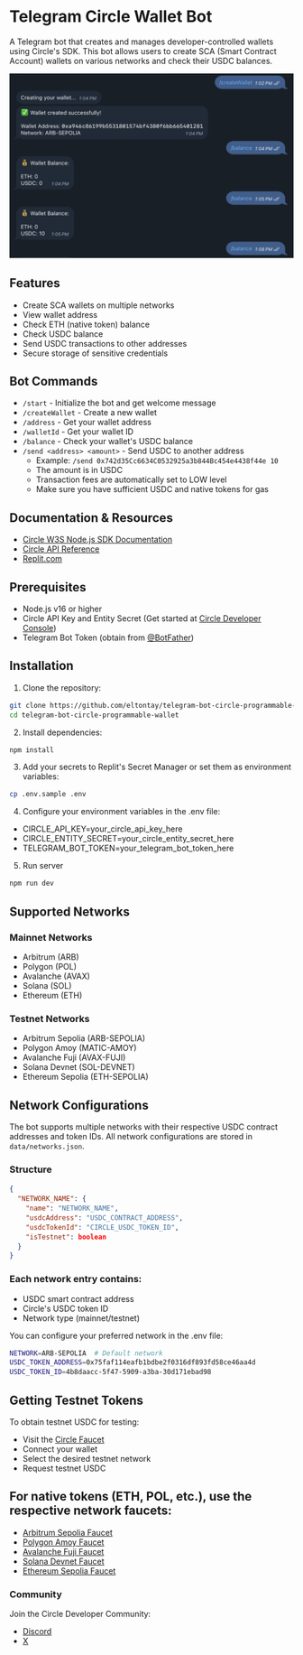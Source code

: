 # Telegram Circle Wallet Bot

A Telegram bot that creates and manages developer-controlled wallets using Circle's SDK. This bot allows users to create SCA (Smart Contract Account) wallets on various networks and check their USDC balances.

<img width="678" alt="telegram_bot" src="./data/telegram_bot.png">

## Features

- Create SCA wallets on multiple networks
- View wallet address
- Check ETH (native token) balance
- Check USDC balance
- Send USDC transactions to other addresses
- Secure storage of sensitive credentials

## Bot Commands
- `/start` - Initialize the bot and get welcome message
- `/createWallet` - Create a new wallet
- `/address` - Get your wallet address
- `/walletId` - Get your wallet ID
- `/balance` - Check your wallet's USDC balance
- `/send <address> <amount>` - Send USDC to another address
  - Example: `/send 0x742d35Cc6634C0532925a3b844Bc454e4438f44e 10`
  - The amount is in USDC
  - Transaction fees are automatically set to LOW level
  - Make sure you have sufficient USDC and native tokens for gas

## Documentation & Resources

- [Circle W3S Node.js SDK Documentation](https://developers.circle.com/w3s/nodejs-sdk)
- [Circle API Reference](https://developers.circle.com/api-reference)
- [Replit.com](https://replit.com/t/circle-developer/repls/telegram-bot-circle-programmable-wallet/)

## Prerequisites

- Node.js v16 or higher
- Circle API Key and Entity Secret (Get started at [Circle Developer Console](https://console.circle.com))
- Telegram Bot Token (obtain from [@BotFather](https://t.me/BotFather))

## Installation

1. Clone the repository:

```bash
git clone https://github.com/eltontay/telegram-bot-circle-programmable-wallet.git
cd telegram-bot-circle-programmable-wallet
```

2. Install dependencies:

```bash
npm install
```

3. Add your secrets to Replit's Secret Manager or set them as environment variables:

```bash
cp .env.sample .env
```

4. Configure your environment variables in the .env file:
- CIRCLE_API_KEY=your_circle_api_key_here
- CIRCLE_ENTITY_SECRET=your_circle_entity_secret_here
- TELEGRAM_BOT_TOKEN=your_telegram_bot_token_here

5. Run server

```bash
npm run dev
```

## Supported Networks 

### Mainnet Networks
- Arbitrum (ARB)
- Polygon (POL)
- Avalanche (AVAX)
- Solana (SOL)
- Ethereum (ETH)

### Testnet Networks
- Arbitrum Sepolia (ARB-SEPOLIA)
- Polygon Amoy (MATIC-AMOY)
- Avalanche Fuji (AVAX-FUJI)
- Solana Devnet (SOL-DEVNET)
- Ethereum Sepolia (ETH-SEPOLIA)

## Network Configurations

The bot supports multiple networks with their respective USDC contract addresses and token IDs. All network configurations are stored in `data/networks.json`.

### Structure
```json
{
  "NETWORK_NAME": {
    "name": "NETWORK_NAME",
    "usdcAddress": "USDC_CONTRACT_ADDRESS",
    "usdcTokenId": "CIRCLE_USDC_TOKEN_ID",
    "isTestnet": boolean
  }
}
```

### Each network entry contains:
- USDC smart contract address
- Circle's USDC token ID
- Network type (mainnet/testnet)

You can configure your preferred network in the .env file:

```bash
NETWORK=ARB-SEPOLIA  # Default network
USDC_TOKEN_ADDRESS=0x75faf114eafb1bdbe2f0316df893fd58ce46aa4d
USDC_TOKEN_ID=4b8daacc-5f47-5909-a3ba-30d171ebad98
```

## Getting Testnet Tokens
To obtain testnet USDC for testing:

- Visit the [Circle Faucet](https://faucet.circle.com/)
- Connect your wallet
- Select the desired testnet network
- Request testnet USDC

## For native tokens (ETH, POL, etc.), use the respective network faucets:

- [Arbitrum Sepolia Faucet](https://www.alchemy.com/faucets/arbitrum-sepolia)
- [Polygon Amoy Faucet](https://faucet.polygon.technology/)
- [Avalanche Fuji Faucet](https://faucet.avax.network/)
- [Solana Devnet Faucet](https://faucet.solana.com/)
- [Ethereum Sepolia Faucet](https://sepoliafaucet.com/)

### Community

Join the Circle Developer Community:
- [Discord](https://discord.gg/buildoncircle)
- [X](https://x.com/BuildOnCircle)
